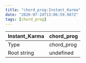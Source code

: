 ```yaml
---
title: "chord_prog:Instant_Karma"
date: "2020-07-24T13:06:59.987Z"
tags: [chord_prog]
---
```


|Instant_Karma|chord_prog|
|---|---|
|Type|chord_prog|
|Root string|undefined|

